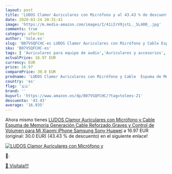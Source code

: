 ```yaml
---
layout: post
title: 'LUDOS Clamor Auriculares con Micrófono y al 43.43 % de descuento'
date: 2020-03-24 20:31:41
image: 'https://m.media-amazon.com/images/I/41iIrV9jstL._SL400_.jpg'
comments: true
category: ofertas
author: 'tole.es'
slug: 'B07VSQFCHC-es LUDOS Clamor Auriculares con Micrófono y Cable Espuma de...'
sku: 'B07VSQFCHC-es'
tags: [ 'Auriculares para equipo de audio','Auriculares y accesorios','Electrónica','Electrónica para moto','Electrónica para vehículos','Soportes para moto','iphone', ]
actualPrice: 16.97 EUR
currency: EUR
price: 16.97
comparePrice: 30.0 EUR
prodname: 'LUDOS Clamor Auriculares con Micrófono y Cable  Espuma de Memoria Generación  Cable Reforzado  Graves y Control de Volumen para Mi  Xiaomi  iPhone  Samsung  Sony  Huawei'
country: 'es'
flag: '🇪🇸'
brand: ''
buyurl: 'https://www.amazon.es/dp/B07VSQFCHC/?tag=tolees-21'
descuento: '43.43'
average: '16.935'
---
```


Ahora mismo tienes [LUDOS Clamor Auriculares con Micrófono y Cable  Espuma de Memoria Generación  Cable Reforzado  Graves y Control de Volumen para Mi  Xiaomi  iPhone  Samsung  Sony  Huawei](https://www.amazon.es/dp/B07VSQFCHC/?tag=tolees-21) a 16.97 EUR (original: 30.0 EUR) (43.43 %  de descuento) en el siguiente enlace!

[![LUDOS Clamor Auriculares con Micrófono y](https://m.media-amazon.com/images/I/41iIrV9jstL._SL400_.jpg)](https://www.amazon.es/dp/B07VSQFCHC/?tag=tolees-21)

🔎:


[🛒 Visítala!!!](https://www.amazon.es/dp/B07VSQFCHC/?tag=tolees-21)
